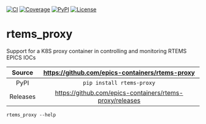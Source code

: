 [![CI](https://github.com/epics-containers/rtems-proxy/actions/workflows/ci.yml/badge.svg)](https://github.com/epics-containers/rtems-proxy/actions/workflows/ci.yml)
[![Coverage](https://codecov.io/gh/epics-containers/rtems-proxy/branch/main/graph/badge.svg)](https://codecov.io/gh/epics-containers/rtems-proxy)
[![PyPI](https://img.shields.io/pypi/v/rtems-proxy.svg)](https://pypi.org/project/rtems-proxy)
[![License](https://img.shields.io/badge/License-Apache%202.0-blue.svg)](https://www.apache.org/licenses/LICENSE-2.0)

# rtems_proxy

Support for a K8S proxy container in controlling and monitoring RTEMS EPICS IOCs


Source          | <https://github.com/epics-containers/rtems-proxy>
:---:           | :---:
PyPI            | `pip install rtems-proxy`
Releases        | <https://github.com/epics-containers/rtems-proxy/releases>

```
rtems_proxy --help
```
